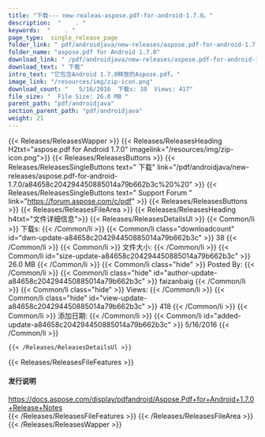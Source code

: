 ```yaml
---
title: "下载--- new-realeas-aspose.pdf-for-android-1.7.0。" 
description:  "    . " 
keywords:  "    . " 
page_type:  single_release_page
folder_link: " pdf/androidjava/new-releases/aspose.pdf-for-android-1.7.0/"
folder_name: "aspose.pdf for Android 1.7.0"
download_link: " /pdf/androidjava/new-releases/aspose.pdf-for-android-1.7.0/a84658c204294450885014a79b662b3c"
download_text: " 下载"
intro_text: "它包含Android 1.7.0释放的Aspose.pdf。"
image_link: "/resources/img/zip-icon.png"
download_count: "   5/16/2016  下载s: 38  Views: 417"
file_size: "  File Size: 26.0 MB "
parent_path: "pdf/androidjava"
section_parent_path: "pdf/androidjava"
weight: 21
---
```


{{< Releases/ReleasesWapper >}}
  {{< Releases/ReleasesHeading H2txt="aspose.pdf for Android 1.7.0" imagelink="/resources/img/zip-icon.png">}}
  {{< Releases/ReleasesButtons >}}
    {{< Releases/ReleasesSingleButtons text=" 下载" link="/pdf/androidjava/new-releases/aspose.pdf-for-android-1.7.0/a84658c204294450885014a79b662b3c%20%20" >}}
    {{< Releases/ReleasesSingleButtons text=" Support Forum " link="https://forum.aspose.com/c/pdf" >}}
  {{< Releases/ReleasesButtons >}}
  {{< Releases/ReleasesFileArea >}}
    {{< Releases/ReleasesHeading h4txt="文件详细信息">}}
    {{< Releases/ReleasesDetailsUl >}}
            {{< Common/li  >}} 下载s: {{< /Common/li >}} 
      {{< Common/li class="downloadcount" id="dwn-update-a84658c204294450885014a79b662b3c" >}} 38 {{< /Common/li >}} 
      {{< Common/li  >}} 文件大小: {{< /Common/li >}} 
      {{< Common/li id="size-update-a84658c204294450885014a79b662b3c" >}} 26.0 MB {{< /Common/li >}} 
      {{< Common/li  class="hide" >}} Posted By: {{< /Common/li >}} 
      {{< Common/li class="hide" id="author-update-a84658c204294450885014a79b662b3c" >}} faizanbaig {{< /Common/li >}} 
      {{< Common/li class="hide"  >}} Views: {{< /Common/li >}} 
      {{< Common/li class="hide" id="view-update-a84658c204294450885014a79b662b3c" >}} 418 {{< /Common/li >}} 
      {{< Common/li  >}} 添加日期: {{< /Common/li >}} 
      {{< Common/li id="added-update-a84658c204294450885014a79b662b3c" >}} 5/16/2016 {{< /Common/li >}} 

    {{< /Releases/ReleasesDetailsUl >}}

  {{< Releases/ReleasesFileFeatures >}}
      <h4>发行说明</h4><div><a href="https://docs.aspose.com/display/pdfandroid/Aspose.Pdf+for+Android+1.7.0+Release+Notes">https://docs.aspose.com/display/pdfandroid/Aspose.Pdf+for+Android+1.7.0+Release+Notes</a></div>
  {{< /Releases/ReleasesFileFeatures >}}
 {{< /Releases/ReleasesFileArea >}}
{{< /Releases/ReleasesWapper >}}


